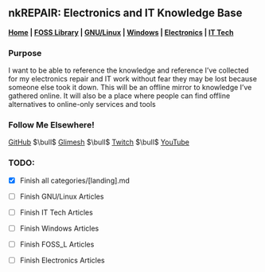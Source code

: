 ## nkREPAIR: Electronics and IT Knowledge Base

**[Home](./index.md) \| [FOSS Library](../categories/foss_l.md) \| [GNU/Linux](./categories/gnu_linux.md) \| [Windows](./categories/windows.md) \| [Electronics](./categories/electronics.md) \| [IT Tech](./categories/it_tech.md)**

### Purpose

I want to be able to reference the knowledge and reference I’ve collected for my electronics repair and IT work without fear they may be lost because someone else took it down. This will be an offline mirror to knowledge I’ve gathered online. It will also be a place where people can find offline alternatives to online-only services and tools



### Follow Me Elsewhere!

[GitHub](https:/categories/github.com/nkREPAIR) $\bull$ [Glimesh](https:/categories/glimesh.tv/nkrepair) $\bull$ [Twitch](https:/categories/www.twitch.tv/nkrepair)  $\bull$ [YouTube](https:/categories/www.youtube.com/channel/UC1DmNsVZi4ETPQ57kNw7EeA)



### TODO:

- [x] Finish all categories/[landing].md
- [ ] Finish GNU/Linux Articles
- [ ] Finish IT Tech Articles
- [ ] Finish Windows Articles
- [ ] Finish FOSS_L Articles
- [ ] Finish Electronics Articles

